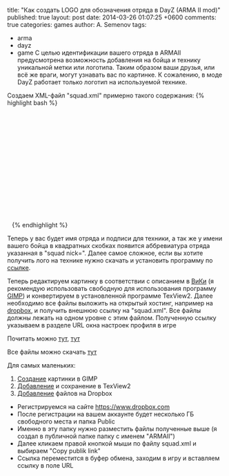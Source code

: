 title: "Как создать LOGO для обозначения отряда в DayZ (ARMA II mod)"
published: true
layout: post
date: 2014-03-26 01:07:25 +0600
comments: true
categories: games
author: A. Semenov
tags: 
- arma
- dayz
- game
С целью идентификации вашего отряда в ARMAII предусмотрена возможность добавления
на бойца и технику уникальной метки или логотипа. Таким образом ваши друзья, или всё же враги, могут узнавать вас по картинке. К сожалению, в моде DayZ работает только логотип на используемой технике.

<!--more-->

Создаем XML-файл "squad.xml" примерно такого содержания:
{% highlight bash %}
<code><?xml version="1.0"?>
<!DOCTYPE squad SYSTEM "squad.dtd">
<?xml-stylesheet href="squad.xsl?" type="text/xsl"?>
<squad nick=""> <!-- то что вы хотите увидеть в квадратных скобках у ника -->
    <name></name> <!-- имя клана/отряда (полностью) -->
    <email></email> <!-- официальный ящик отряда (или лидера) -->
    <web></web> <!-- вебсайт отряда -->
    <picture></picture> <!-- лого отряда. -->
    <title></title> <!-- описание отряда в окне информации -->
<member id="" nick=""> <!-- PID участника отряда и его имя -->
        <name></name> <!-- опционально: реальное имя или снова ник игрока -->
        <email></email> <!-- опционально: почта участника отряда -->
        <icq></icq> <!-- опционально: ICQ, я использую для отображения своего скайпа -->
        <remark></remark> <!-- "Комментарий игрока" всё что вы хотели бы сказать. Не отмечается в игре на текстурах, только в информации игрока -->
    </member>
</squad></code> 
{% endhighlight %}

Теперь у вас будет имя отряда и подписи для техники, а так же у имени вашего бойца в квадратных скобках появится аббревиатура отряда указанная в "squad nick=". Далее самое сложное, если вы хотите получить лого на технике нужно скачать и установить программу по [ссылке][l07].

Теперь редактируем картинку в соответствии с описанием в [ВиКи][l08] (я рекомендую использовать свободную для использования программу [GIMP][l09]) и конвертируем в установленной программе TexView2. Далее необходимо все файлы выложить на открытый хостинг, например на [dropbox][l10], и получить внешнюю ссылку на "squad.xml". Все файлы должны лежать на одном уровне с этим файлом. Полученную ссылку указываем в разделе URL окна настроек профиля в игре

Почитать можно [тут][l01], [тут][l02]

Все файлы можно скачать [тут][l03]

Для самых маленьких:

1. [Создание][l04] картинки в GIMP
2. [Добавление][l05] и сохранение в TexView2
3. [Добавление][l06] файлов на Dropbox

* Регистрируемся на сайте https://www.dropbox.com
* После регистрации на вашем аккаунте будет несколько ГБ свободного места и папка Public
* Именно в эту папку нужно разместить файлы полученные выше (я создал в публичной папке папку с именем "ARMAII")
* Далее кликаем правой кнопкой мыши по файлу squad.xml и выбираем "Copy publik link"
* Ссылка переместится в буфер обмена, заходим в игру и вставляем ссылку в поле URL

[l01]: http://community.bistudio.com/wiki/squad.xml
[l02]: http://www.armaholic.com/forums.php?m=posts&q=13927
[l03]: http://dl.dropbox.com/u/5034281/ARMA/example.tgz
[l04]: https://dl.dropbox.com/u/5034281/ARMA/tutorials/DayZ_tutorial.webm
[l05]: https://dl.dropbox.com/u/5034281/ARMA/tutorials/DayZ_tutorial_02.webm
[l06]: https://dl.dropbox.com/u/5034281/ARMA/tutorials/DayZ_tutorial_01.webm
[l07]: http://www.armaholic.com/page.php?id=1563
[l08]: http://community.bistudio.com/wiki/squad.xml#How_to_create_a_logo_for_the_use_with_.22squad.xml.22
[l09]: http://gimp.ru/viewpage.php?page_id=8
[l10]: https://www.dropbox.com/
